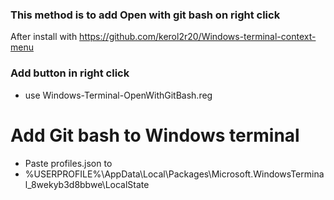 
### This method is to add Open with git bash on right click
After install with https://github.com/kerol2r20/Windows-terminal-context-menu
### Add button in right click
- use Windows-Terminal-OpenWithGitBash.reg

# Add Git bash to Windows terminal
- Paste profiles.json to
- %USERPROFILE%\AppData\Local\Packages\Microsoft.WindowsTerminal_8wekyb3d8bbwe\LocalState
